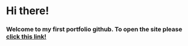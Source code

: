 # Hi there!

### Welcome to my first portfolio github. To open the site please [click this link!](https://portfolio-one-mu-brown.vercel.app/)
